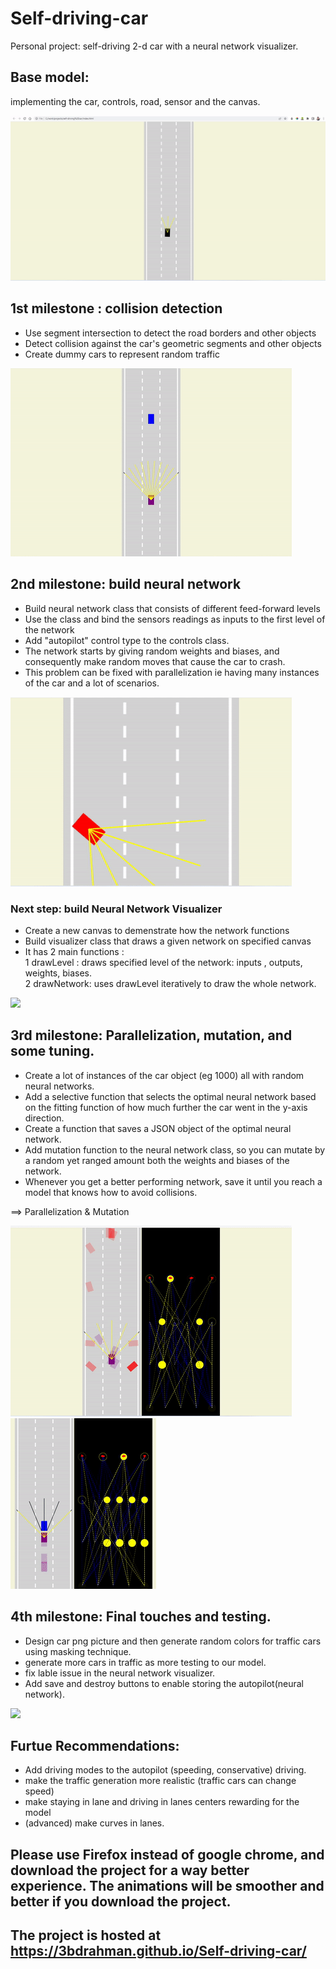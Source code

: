 # Self-driving-car
Personal project: self-driving 2-d car with a neural network visualizer.

## Base model: 
implementing the car, controls, road, sensor and the canvas.

![](gifs/ezgif.com-gif-maker.gif)

## 1st milestone : collision detection
- Use segment intersection to detect the road borders and other objects
- Detect collision against the car's geometric segments and other objects 
- Create dummy cars to represent random traffic 

![](gifs/1.00.gif)

## 2nd milestone: build neural network 
- Build neural network class that consists of different feed-forward levels
- Use the class and bind the sensors readings as inputs to the first level of the network
- Add "autopilot" control type to the controls class.
- The network starts by giving random weights and biases, and consequently make random moves that cause the car to crash.
- This problem can be fixed with parallelization ie having many instances of the car and a lot of scenarios. 

![](gifs/2.00.gif)

### Next step: build Neural Network Visualizer
- Create a new canvas to demenstrate how the network functions
- Build visualizer class that draws a given network on specified canvas
- It has 2 main functions :<br> 1 drawLevel : draws specified level of the network: inputs , outputs, weights, biases.<br>
                            2 drawNetwork: uses drawLevel iteratively to draw the whole network.

![](gifs/3.00.gif)

## 3rd milestone: Parallelization, mutation, and some tuning.
- Create a lot of instances of the car object (eg 1000) all with random neural networks.
- Add a selective function that selects the optimal neural network based on the fitting function of how much further the car went in the y-axis direction.
- Create a function that saves a JSON object of the optimal neural network.
- Add mutation function to the neural network class, so you can mutate by a random yet ranged amount both the weights and biases of the network.
- Whenever you get a better performing network, save it until you reach a model that knows how to avoid collisions.

==> Parallelization & Mutation
 
![](gifs/4.00.gif) ![](gifs/5.00.gif) 

## 4th milestone: Final touches and testing.
- Design car png picture and then generate random colors for traffic cars using masking technique.
- generate more cars in traffic as more testing to our model. 
- fix lable issue in the neural network visualizer. 
- Add save and destroy buttons to enable storing the autopilot(neural network). 

![](gifs/6.00.gif) 

## Furtue Recommendations:
- Add driving modes to the autopilot (speeding, conservative) driving.
- make the traffic generation more realistic (traffic cars can change speed) 
- make staying in lane and driving in lanes centers rewarding for the model
- (advanced) make curves in lanes. 

## Please use Firefox instead of google chrome, and download the project for a way better experience. The animations will be smoother and better if you download the project.
## The project is hosted at https://3bdrahman.github.io/Self-driving-car/
